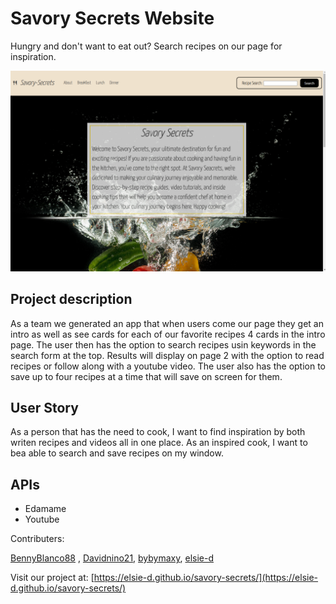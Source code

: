# Savory Secrets Website
Hungry and don't want to eat out? Search recipes on our page for inspiration. 

![Savory Secretes](/assets/Screenshot%202023-11-06%20004951.png)


## Project description 
As a team we generated an app that when users come our page they get an intro as well as see cards for each of our favorite recipes 4 cards in the intro page.
The user then has the option to search recipes usin keywords in the search form at the top. Results will display on page 2 with the option to read recipes or follow along with a youtube video.
The user also has the option to save up to four recipes at a time that will save on screen for them.


## User Story

As a person that has the need to cook, I want to find inspiration by both writen recipes and videos all in one place. 
As an inspired cook, I want to bea able to search and save recipes on my window.



## APIs
- Edamame 
- Youtube 

Contributers:

[BennyBlanco88](https://github.com/BennyBlanco88) , [Davidnino21](https://github.com/Davidnino21), [bybymaxy](bybymaxy), [
elsie-d](https://github.com/elsie-d)


Visit our project at: [https://elsie-d.github.io/savory-secrets/](https://elsie-d.github.io/savory-secrets/)
